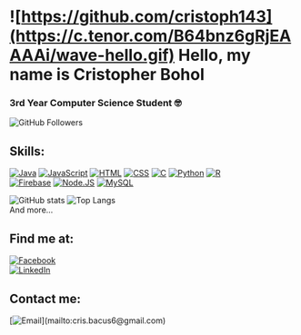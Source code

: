 # ![https://github.com/cristoph143](https://c.tenor.com/B64bnz6gRjEAAAAi/wave-hello.gif)    Hello, my name is Cristopher Bohol

### 3rd Year Computer Science Student 🤓

![GitHub Followers](https://img.shields.io/github/followers/cristoph143?style=social)

## Skills:
[![Java](https://img.shields.io/badge/Java-007396?style=for-the-badge&logo=java&logoColor=white&labelColor=101010)]()
[![JavaScript](https://img.shields.io/badge/JavaScript-F7DF1E?style=for-the-badge&logo=javascript&logoColor=white&labelColor=101010)]()
[![HTML](https://img.shields.io/badge/HTML5-E34F26?style=for-the-badge&logo=HTML5&logoColor=white&labelColor=101010)]()
[![CSS](https://img.shields.io/badge/CSS3-1572B6?style=for-the-badge&logo=CSS3&logoColor=white&labelColor=101010)]()
[![C](https://img.shields.io/badge/C-00599C?style=for-the-badge&logo=c&logoColor=white&labelColor=101010)]()
[![Python](https://img.shields.io/badge/Python-3776AB?style=for-the-badge&logo=python&logoColor=white&labelColor=101010)]()
[![R](https://img.shields.io/badge/R-3776AB?style=for-the-badge&logo=r&logoColor=white&labelColor=101010)]()
<br>
[![Firebase](https://img.shields.io/badge/Firebase-FFCA28?style=for-the-badge&logo=firebase&logoColor=white&labelColor=101010)]()
[![Node.JS](https://img.shields.io/badge/Node.JS-339933?style=for-the-badge&logo=node.js&logoColor=white&labelColor=101010)]()
[![MySQL](https://img.shields.io/badge/MySQL-4479A1?style=for-the-badge&logo=mysql&logoColor=white&labelColor=101010)]()

![GitHub stats](https://github-readme-stats.vercel.app/api?username=cristoph143&show_icons=true&theme=maroongold&line_height=28.5%22%20style=%22vertical-align:middle)
![Top Langs](https://github-readme-stats.vercel.app/api/top-langs/?username=cristoph143&langs_count=10&layout=compact&theme=maroongold)
<br>
And more...

## Find me at:

[![Facebook](https://img.shields.io/badge/Facebook-Micro.Toph143-1877F2?style=for-the-badge&logo=facebook&logoColor=white&labelColor=101010)](https://web.facebook.com/Micro.Toph143/)
<br>
[![LinkedIn](https://img.shields.io/badge/LinkedIn-Cristopher_Bohol-0077B5?style=for-the-badge&logo=linkedin&logoColor=white&labelColor=101010)](https://www.linkedin.com/in/cristopher-bohol-990560151/)

## Contact me:

[![Email](https://img.shields.io/badge/cris.bacus6@gmail.com-my_personal_email_(slow_response)-D14836?style=for-the-badge&logo=gmail&logoColor=white&labelColor=101010)](mailto:cris.bacus6@gmail.com)
<!--
**cristoph143/cristoph143** is a ✨ _special_ ✨ repository because its `README.md` (this file) appears on your GitHub profile.

Here are some ideas to get you started:

- 🔭 I’m currently working on ...
- 🌱 I’m currently learning ...
- 👯 I’m looking to collaborate on ...
- 🤔 I’m looking for help with ...
- 💬 Ask me about ...
- 📫 How to reach me: ...
- 😄 Pronouns: ...
- ⚡ Fun fact: ...
-->
